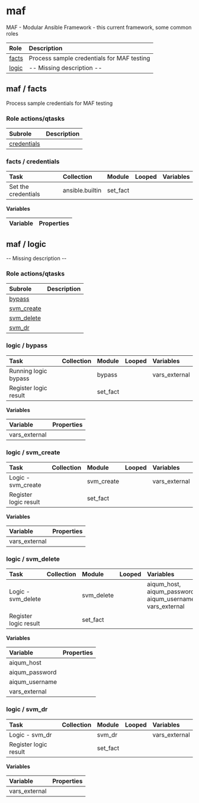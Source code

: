 # maf
MAF - Modular Ansible Framework - this current framework, some common roles

| Role | Description |
| :--- | :---------- |
| [facts](#maf--facts) | Process sample credentials for MAF testing |
| [logic](#maf--logic) | -- Missing description -- |



## maf / facts

Process sample credentials for MAF testing  
  






### Role actions/qtasks

| Subrole | Description |
| :------ | :---------- |
| [credentials](#facts--credentials) |  |



### facts / credentials

| Task | Collection | Module | Looped | Variables |
| :--- | :--------- | :----- | :----- | :-------- |
| Set the credentials | ansible.builtin | set_fact |  |  |


**Variables**

| Variable | Properties |
| :------- | :--------- |







## maf / logic

-- Missing description --  
  






### Role actions/qtasks

| Subrole | Description |
| :------ | :---------- |
| [bypass](#logic--bypass) |  |
| [svm_create](#logic--svm_create) |  |
| [svm_delete](#logic--svm_delete) |  |
| [svm_dr](#logic--svm_dr) |  |



### logic / bypass

| Task | Collection | Module | Looped | Variables |
| :--- | :--------- | :----- | :----- | :-------- |
| Running logic bypass |  | bypass |  | vars_external |
| Register logic result |  | set_fact |  |  |


**Variables**

| Variable | Properties |
| :------- | :--------- |
| vars_external |  |



### logic / svm_create

| Task | Collection | Module | Looped | Variables |
| :--- | :--------- | :----- | :----- | :-------- |
| Logic - svm_create |  | svm_create |  | vars_external |
| Register logic result |  | set_fact |  |  |


**Variables**

| Variable | Properties |
| :------- | :--------- |
| vars_external |  |



### logic / svm_delete

| Task | Collection | Module | Looped | Variables |
| :--- | :--------- | :----- | :----- | :-------- |
| Logic - svm_delete |  | svm_delete |  | aiqum_host, aiqum_password, aiqum_username, vars_external |
| Register logic result |  | set_fact |  |  |


**Variables**

| Variable | Properties |
| :------- | :--------- |
| aiqum_host |  |
| aiqum_password |  |
| aiqum_username |  |
| vars_external |  |



### logic / svm_dr

| Task | Collection | Module | Looped | Variables |
| :--- | :--------- | :----- | :----- | :-------- |
| Logic - svm_dr |  | svm_dr |  | vars_external |
| Register logic result |  | set_fact |  |  |


**Variables**

| Variable | Properties |
| :------- | :--------- |
| vars_external |  |








